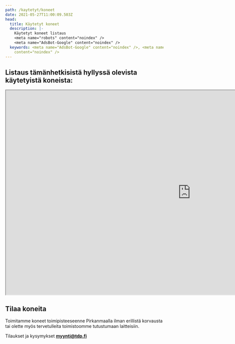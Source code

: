 ```yaml
---
path: /kaytetyt/koneet
date: 2021-05-27T11:00:09.503Z
head:
  title: Käytetyt koneet
  description: |-
    Käytetyt koneet listaus
    <meta name="robots" content="noindex" />
    <meta name="AdsBot-Google" content="noindex" />
  keywords: <meta name="AdsBot-Google" content="noindex" />, <meta name="robots"
    content="noindex" />
---
```

## Listaus tämänhetkisistä hyllyssä olevista käytetyistä koneista:

<iframe src="https://docs.google.com/spreadsheets/d/e/2PACX-1vQjIFdMirFmLlF7gQ1REsBAOOyojfBgp_yGSfSq3jKF8pXesUfvsbMxVpBhQ71KtjJ5RKkIvjyxAhrY/pubhtml?gid=0&amp;single=true&amp;widget=true&amp;headers=false" style="width:1175px; height:650px;"></iframe>

## Tilaa koneita

Toimitamme koneet toimipisteeseenne Pirkanmaalla ilman erillistä korvausta tai olette myös tervetulleita toimistoomme tutustumaan laitteisiin.



Tilaukset ja kysymykset **myynti@tdp.fi**